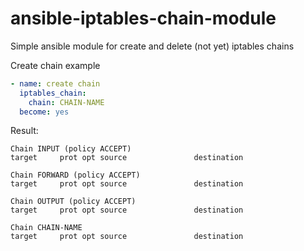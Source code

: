 # ansible-iptables-chain-module
Simple ansible module for create and delete (not yet) iptables chains

Create chain example
```yaml
- name: create chain
  iptables_chain:
    chain: CHAIN-NAME
  become: yes
```

Result:
```
Chain INPUT (policy ACCEPT)
target     prot opt source               destination         

Chain FORWARD (policy ACCEPT)
target     prot opt source               destination         

Chain OUTPUT (policy ACCEPT)
target     prot opt source               destination         

Chain CHAIN-NAME
target     prot opt source               destination 
```
